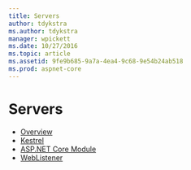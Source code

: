 ```yaml
---
title: Servers
author: tdykstra
ms.author: tdykstra
manager: wpickett
ms.date: 10/27/2016
ms.topic: article
ms.assetid: 9fe9b685-9a7a-4ea4-9c68-9e54b24ab518
ms.prod: aspnet-core
---
```


# Servers

- [Overview](overview.md)
- [Kestrel](kestrel.md)
- [ASP.NET Core Module](aspnet-core-module.md)
- [WebListener](weblistener.md)
